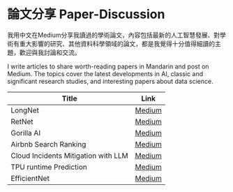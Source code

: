 # 論文分享 Paper-Discussion
我用中文在Medium分享我讀過的學術論文，內容包括最新的人工智慧發展、對學術有重大影響的研究、其他資料科學領域的論文，都是我覺得十分值得細讀的主題，歡迎與我討論和交流。

I write articles to share worth-reading papers in Mandarin and post on Medium.  The topics cover the latest developments in AI, classic and significant research studies, and interesting papers about data science.

| Title | Link |
|----------|------|
| LongNet    | [Medium](https://medium.com/@andy94729/%E8%AB%96%E6%96%87%E7%A0%94%E8%A8%8E-longnet-scaling-transformers-to-1-000-000-000-tokens-2e817943184e) |
| RetNet     | [Medium](https://medium.com/@andy94729/%E8%AB%96%E6%96%87%E7%A0%94%E8%A8%8E-retentive-network-a-successor-to-transformer-for-large-language-models-3891be79833b) |
| Gorilla AI | [Medium](https://medium.com/@andy94729/%E8%AB%96%E6%96%87%E7%A0%94%E8%A8%8E-gorilla-large-language-model-connected-with-massive-apis-60f18c59b6ba) |
| Airbnb Search Ranking | [Medium](https://medium.com/@andy94729/%E8%AB%96%E6%96%87%E7%A0%94%E8%A8%8E-real-time-personalization-using-embeddings-for-search-ranking-at-airbnb-%E4%B8%8A-748d5831de05) |
| Cloud Incidents Mitigation with LLM | [Medium](https://medium.com/@andy94729/%E8%AB%96%E6%96%87%E7%A0%94%E8%A8%8E-recommending-root-cause-and-mitigation-steps-for-cloud-incidents-using-large-language-models-34bed0c5ccf3) |
| TPU runtime Prediction | [Medium](https://medium.com/@andy94729/%E8%AB%96%E6%96%87%E7%A0%94%E8%A8%8E-a-learned-performance-model-for-tensor-processing-units-fbb3ce98df26) |
| EfficientNet | [Medium](https://medium.com/@andy94729/%E8%AB%96%E6%96%87%E7%A0%94%E8%A8%8E-efficientnet-rethinking-model-scaling-for-convolutional-neural-networks-2c63204147d1) |



